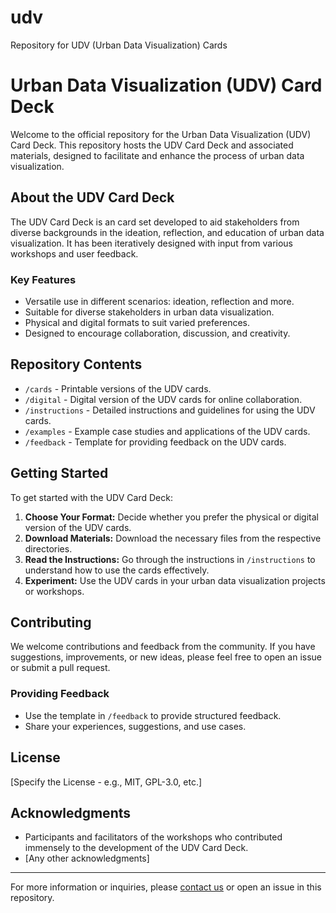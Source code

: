# udv
Repository for UDV (Urban Data Visualization) Cards
# Urban Data Visualization (UDV) Card Deck

Welcome to the official repository for the Urban Data Visualization (UDV) Card Deck. This repository hosts the UDV Card Deck and associated materials, designed to facilitate and enhance the process of urban data visualization.

## About the UDV Card Deck

The UDV Card Deck is an card set developed to aid stakeholders from diverse backgrounds in the ideation, reflection, and education of urban data visualization. It has been iteratively designed with input from various workshops and user feedback.

### Key Features

- Versatile use in different scenarios: ideation, reflection and more.
- Suitable for diverse stakeholders in urban data visualization.
- Physical and digital formats to suit varied preferences.
- Designed to encourage collaboration, discussion, and creativity.

## Repository Contents

- `/cards` - Printable versions of the UDV cards.
- `/digital` - Digital version of the UDV cards for online collaboration.
- `/instructions` - Detailed instructions and guidelines for using the UDV cards.
- `/examples` - Example case studies and applications of the UDV cards.
- `/feedback` - Template for providing feedback on the UDV cards.

## Getting Started

To get started with the UDV Card Deck:

1. **Choose Your Format:** Decide whether you prefer the physical or digital version of the UDV cards.
2. **Download Materials:** Download the necessary files from the respective directories.
3. **Read the Instructions:** Go through the instructions in `/instructions` to understand how to use the cards effectively.
4. **Experiment:** Use the UDV cards in your urban data visualization projects or workshops.

## Contributing

We welcome contributions and feedback from the community. If you have suggestions, improvements, or new ideas, please feel free to open an issue or submit a pull request.

### Providing Feedback

- Use the template in `/feedback` to provide structured feedback.
- Share your experiences, suggestions, and use cases.

## License

[Specify the License - e.g., MIT, GPL-3.0, etc.]

## Acknowledgments

- Participants and facilitators of the workshops who contributed immensely to the development of the UDV Card Deck.
- [Any other acknowledgments]

---

For more information or inquiries, please [contact us](mailto:contact@email.com) or open an issue in this repository.

